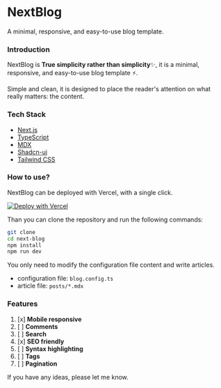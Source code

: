 # NextBlog

A minimal, responsive, and easy-to-use blog template.

### Introduction

NextBlog is **True simplicity rather than simplicity**✨, it is a minimal, responsive, and easy-to-use blog template ⚡.

Simple and clean, it is designed to place the reader's attention on what really matters: the content.

### Tech Stack
- [Next.js](https://nextjs.org/)
- [TypeScript](https://www.typescriptlang.org/)
- [MDX](https://mdxjs.com/)
- [Shadcn-ui](https://ui.shadcn.com/)
- [Tailwind CSS](https://tailwindcss.com/)

### How to use?

NextBlog can be deployed with Vercel, with a single click.

[![Deploy with Vercel](https://vercel.com/button)](https://vercel.com/new/git/external?repository-url=https://github.com/imyuanli/next-blog)

Than you can clone the repository and run the following commands:

```bash
git clone
cd next-blog
npm install
npm run dev
```

You only need to modify the configuration file content and write articles.

- configuration file: `blog.config.ts`
- article file: `posts/*.mdx`

### Features

1. [x] **Mobile responsive** 
2. [ ] **Comments**
3. [ ] **Search**
4. [x] **SEO friendly**
5. [ ] **Syntax highlighting**
6. [ ] **Tags**
7. [ ] **Pagination**

If you have any ideas, please let me know.

